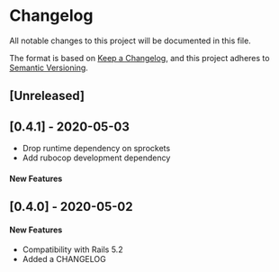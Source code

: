 # Changelog
All notable changes to this project will be documented in this file.

The format is based on [Keep a Changelog](https://keepachangelog.com/en/1.0.0/),
and this project adheres to [Semantic Versioning](https://semver.org/spec/v2.0.0.html).

## [Unreleased]

## [0.4.1] - 2020-05-03

- Drop runtime dependency on sprockets
- Add rubocop development dependency

#### New Features
## [0.4.0] - 2020-05-02

#### New Features

- Compatibility with Rails 5.2
- Added a CHANGELOG
